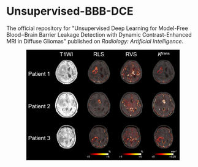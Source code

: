 # Unsupervised-BBB-DCE
The official repository for "Unsupervised Deep Learning for Model-Free Blood‒Brain Barrier Leakage Detection with Dynamic Contrast-Enhanced MRI in Diffuse Gliomas" published on _Radiology: Artificial Intelligence_.

<p align="center">
  <img src="Figure 2.png" alt="Figure 1" width="400">
</p>
